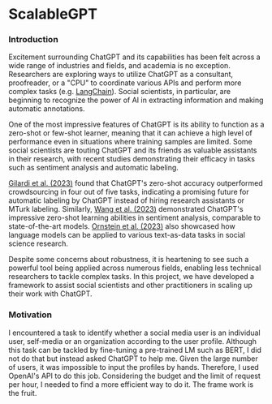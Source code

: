 # ScalableGPT

###  Introduction

Excitement surrounding ChatGPT and its capabilities has been felt across a wide range of industries and fields, and academia is no exception. Researchers are exploring ways to utilize ChatGPT as a consultant, proofreader, or a "CPU" to coordinate various APIs and perform more complex tasks (e.g. <a href="https://python.langchain.com/en/latest/index.html">LangChain</a>). Social scientists, in particular, are beginning to recognize the power of AI in extracting information and making automatic annotations.

One of the most impressive features of ChatGPT is its ability to function as a zero-shot or few-shot learner, meaning that it can achieve a high level of performance even in situations where training samples are limited. Some social scientists are touting ChatGPT and its friends as valuable assistants in their research, with recent studies demonstrating their efficacy in tasks such as sentiment analysis and automatic labeling.

<a href="https://arxiv.org/abs/2303.15056">Gilardi et al. (2023)</a> found that ChatGPT's zero-shot accuracy outperformed crowdsourcing in four out of five tasks, indicating a promising future for automatic labeling by ChatGPT instead of hiring research assistants or MTurk labeling. Similarly, <a href="https://arxiv.org/abs/2304.04339">Wang et al. (2023)</a> demonstrated ChatGPT's impressive zero-shot learning abilities in sentiment analysis, comparable to state-of-the-art models. <a href="https://joeornstein.github.io/publications/ornstein-blasingame-truscott.pdf">Ornstein et al. (2023)</a> also showcased how language models can be applied to various text-as-data tasks in social science research.

Despite some concerns about robustness, it is heartening to see such a powerful tool being applied across numerous fields, enabling less technical researchers to tackle complex tasks. In this project, we have developed a framework to assist social scientists and other practitioners in scaling up their work with ChatGPT.

### Motivation

I encountered a task to identify whether a social media user is an individual user, self-media or an organization according to the user profile. Although this task can be tackled by fine-tuning a pre-trained LM such as BERT, I did not do that but instead asked ChatGPT to help me. Given the large number of users, it was impossible to input the profiles by hands. Therefore, I used OpenAI's API to do this job. Considering the budget and the limit of request per hour, I needed to find a more efficient way to do it. The frame work is the fruit.

